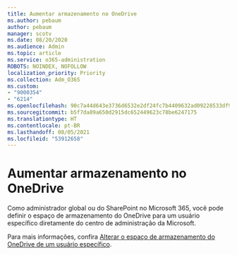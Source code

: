 ```yaml
---
title: Aumentar armazenamento no OneDrive
ms.author: pebaum
author: pebaum
manager: scotv
ms.date: 08/20/2020
ms.audience: Admin
ms.topic: article
ms.service: o365-administration
ROBOTS: NOINDEX, NOFOLLOW
localization_priority: Priority
ms.collection: Adm_O365
ms.custom:
- "9000354"
- "6214"
ms.openlocfilehash: 90c7a44d643e3736d6532e2df24fc7b4409632ad09228533df920325a9d75331
ms.sourcegitcommit: b5f7da89a650d2915dc652449623c78be6247175
ms.translationtype: HT
ms.contentlocale: pt-BR
ms.lasthandoff: 08/05/2021
ms.locfileid: "53912658"
---
```

# <a name="increase-onedrive-storage"></a>Aumentar armazenamento no OneDrive

Como administrador global ou do SharePoint no Microsoft 365, você pode definir o espaço de armazenamento do OneDrive para um usuário específico diretamente do centro de administração da Microsoft.  

Para mais informações, confira [Alterar o espaço de armazenamento do OneDrive de um usuário específico](https://docs.microsoft.com/onedrive/change-user-storage).